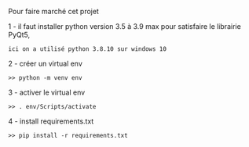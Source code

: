 Pour faire marché cet projet 

1 - il faut installer python version 3.5 à 3.9 max pour satisfaire le librairie PyQt5,

    ici on a utilisé python 3.8.10 sur windows 10

2 - créer un virtual env

    >> python -m venv env

3 - activer le virtual env

    >> . env/Scripts/activate

4 - install requirements.txt

    >> pip install -r requirements.txt

